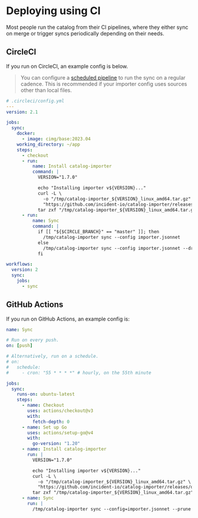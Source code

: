 # Deploying using CI

Most people run the catalog from their CI pipelines, where they either sync on
merge or trigger syncs periodically depending on their needs.

## CircleCI

If you run on CircleCI, an example config is below.

> You can configure a [scheduled pipeline](https://circleci.com/docs/scheduled-pipelines/)
> to run the sync on a regular cadence. This is recommended if your importer
> config uses sources other than local files.

```yaml
# .circleci/config.yml
---
version: 2.1

jobs:
  sync:
    docker:
      - image: cimg/base:2023.04
    working_directory: ~/app
    steps:
      - checkout
      - run:
          name: Install catalog-importer
          command: |
            VERSION="1.7.0"

            echo "Installing importer v${VERSION}..."
            curl -L \
              -o "/tmp/catalog-importer_${VERSION}_linux_amd64.tar.gz" \
              "https://github.com/incident-io/catalog-importer/releases/download/v${VERSION}/catalog-importer_${VERSION}_linux_amd64.tar.gz"
            tar zxf "/tmp/catalog-importer_${VERSION}_linux_amd64.tar.gz" -C /tmp
      - run:
          name: Sync
          command: |
            if [[ "${$CIRCLE_BRANCH}" == "master" ]]; then
              /tmp/catalog-importer sync --config importer.jsonnet
            else
              /tmp/catalog-importer sync --config importer.jsonnet --dry-run
            fi

workflows:
  version: 2
  sync:
    jobs:
      - sync
```

## GitHub Actions

If you run on GitHub Actions, an example config is:

```yaml
name: Sync

# Run on every push.
on: [push]

# Alternatively, run on a schedule.
# on:
#   schedule:
#     - cron: "55 * * * *" # hourly, on the 55th minute

jobs:
  sync:
    runs-on: ubuntu-latest
    steps:
      - name: Checkout
        uses: actions/checkout@v3
        with:
          fetch-depth: 0
      - name: Set up Go
        uses: actions/setup-go@v4
        with:
          go-version: "1.20"
      - name: Install catalog-importer
        run: |
          VERSION="1.7.0"

          echo "Installing importer v${VERSION}..."
          curl -L \
            -o "/tmp/catalog-importer_${VERSION}_linux_amd64.tar.gz" \
            "https://github.com/incident-io/catalog-importer/releases/download/v${VERSION}/catalog-importer_${VERSION}_linux_amd64.tar.gz"
          tar zxf "/tmp/catalog-importer_${VERSION}_linux_amd64.tar.gz" -C /tmp
      - name: Sync
        run: |
          /tmp/catalog-importer sync --config=importer.jsonnet --prune
```

